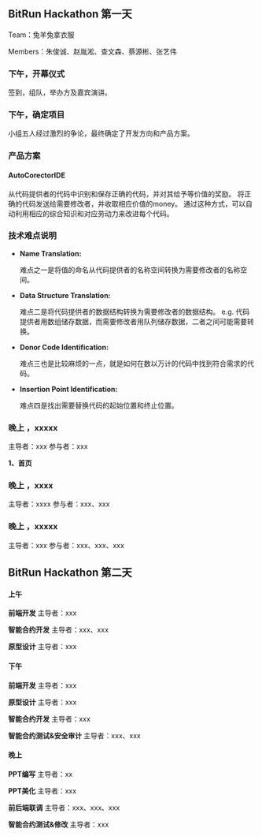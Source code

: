 ## BitRun Hackathon 第一天

Team：兔羊兔拿衣服

Members：朱俊诚、赵胤淞、查文森、蔡源彬、张艺伟

### 下午，开幕仪式

签到，组队，举办方及嘉宾演讲。

### 下午，确定项目

小组五人经过激烈的争论，最终确定了开发方向和产品方案。

### 产品方案

#### AutoCorectorIDE

从代码提供者的代码中识别和保存正确的代码，并对其给予等价值的奖励。 将正确的代码发送给需要修改者，并收取相应价值的money。 通过这种方式，可以自动利用相应的综合知识和对应劳动力来改进每个代码。

### 技术难点说明

- **Name Translation:**

  难点之一是将值的命名从代码提供者的名称空间转换为需要修改者的名称空间。

- **Data Structure Translation:**

  难点二是将代码提供者的数据结构转换为需要修改者的数据结构。 e.g. 代码提供者用数组储存数据，而需要修改者用队列储存数据，二者之间可能需要转换。

- **Donor Code Identification:**

  难点三也是比较麻烦的一点，就是如何在数以万计的代码中找到符合需求的代码。

- **Insertion Point Identification:**

  难点四是找出需要替换代码的起始位置和终止位置。

### 晚上 ，xxxxx

主导者：xxx 参与者：xxx

**1、首页**

### 晚上 ，xxxx

主导者：xxxx 参与者：xxx、xxx

### 晚上 ，xxxxx

主导者：xxx 参与者：xxx、xxx、xxx

## BitRun Hackathon 第二天

#### 上午

**前端开发** 主导者：xxx

**智能合约开发** 主导者：xxx、xxx

**原型设计** 主导者：xxx

#### 下午

**前端开发** 主导者：xxx

**原型设计** 主导者：xxx

**智能合约开发** 主导者：xxx

**智能合约测试&安全审计** 主导者：xxx、xxx

#### 晚上

**PPT编写** 主导者：xx

**PPT美化** 主导者：xxx

**前后端联调** 主导者：xxx、xxx、xxx

**智能合约测试&修改** 主导者：xxx